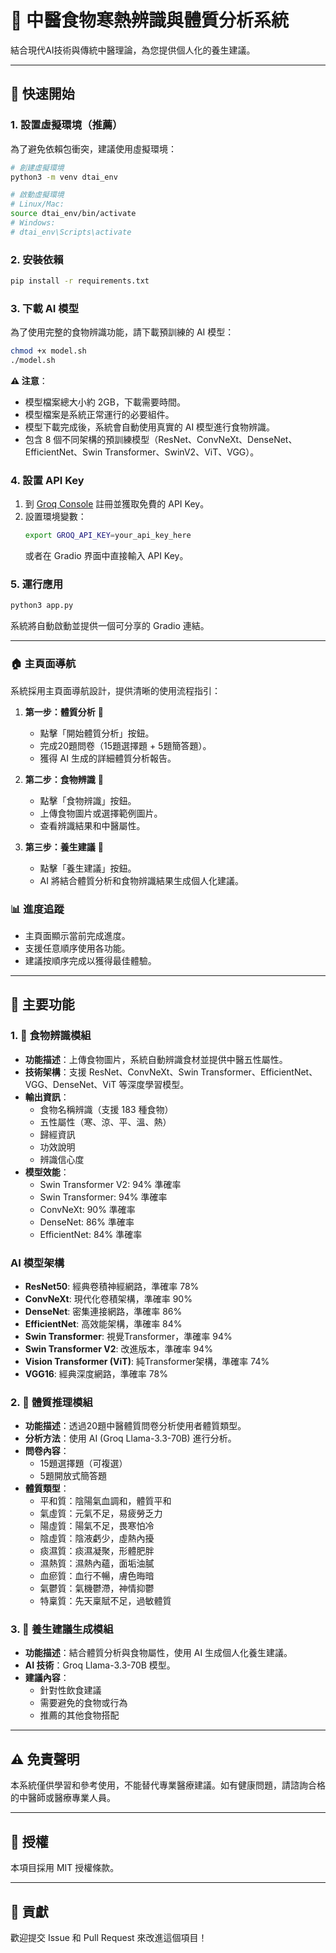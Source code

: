 # 🏥 中醫食物寒熱辨識與體質分析系統

結合現代AI技術與傳統中醫理論，為您提供個人化的養生建議。

---

## 🚀 快速開始

### 1. 設置虛擬環境（推薦）
為了避免依賴包衝突，建議使用虛擬環境：

```bash
# 創建虛擬環境
python3 -m venv dtai_env

# 啟動虛擬環境
# Linux/Mac:
source dtai_env/bin/activate
# Windows:
# dtai_env\Scripts\activate
```

### 2. 安裝依賴
```bash
pip install -r requirements.txt
```

### 3. 下載 AI 模型
為了使用完整的食物辨識功能，請下載預訓練的 AI 模型：

```bash
chmod +x model.sh
./model.sh
```

**⚠️ 注意**：
- 模型檔案總大小約 2GB，下載需要時間。
- 模型檔案是系統正常運行的必要組件。
- 模型下載完成後，系統會自動使用真實的 AI 模型進行食物辨識。
- 包含 8 個不同架構的預訓練模型（ResNet、ConvNeXt、DenseNet、EfficientNet、Swin Transformer、SwinV2、ViT、VGG）。

### 4. 設置 API Key
1. 到 [Groq Console](https://console.groq.com/) 註冊並獲取免費的 API Key。
2. 設置環境變數：
   ```bash
   export GROQ_API_KEY=your_api_key_here
   ```
   或者在 Gradio 界面中直接輸入 API Key。

### 5. 運行應用
```bash
python3 app.py
```

系統將自動啟動並提供一個可分享的 Gradio 連結。

---

### 🏠 主頁面導航

系統採用主頁面導航設計，提供清晰的使用流程指引：

1.  **第一步：體質分析** 🏥
    *   點擊「開始體質分析」按鈕。
    *   完成20題問卷（15題選擇題 + 5題簡答題）。
    *   獲得 AI 生成的詳細體質分析報告。

2.  **第二步：食物辨識** 🍎
    *   點擊「食物辨識」按鈕。
    *   上傳食物圖片或選擇範例圖片。
    *   查看辨識結果和中醫屬性。

3.  **第三步：養生建議** 🌿
    *   點擊「養生建議」按鈕。
    *   AI 將結合體質分析和食物辨識結果生成個人化建議。

### 📊 進度追蹤

*   主頁面顯示當前完成進度。
*   支援任意順序使用各功能。
*   建議按順序完成以獲得最佳體驗。

---

## 🌟 主要功能

### 1. 🍎 食物辨識模組

*   **功能描述**：上傳食物圖片，系統自動辨識食材並提供中醫五性屬性。
*   **技術架構**：支援 ResNet、ConvNeXt、Swin Transformer、EfficientNet、VGG、DenseNet、ViT 等深度學習模型。
*   **輸出資訊**：
    *   食物名稱辨識（支援 183 種食物）
    *   五性屬性（寒、涼、平、溫、熱）
    *   歸經資訊
    *   功效說明
    *   辨識信心度
*   **模型效能**：
    *   Swin Transformer V2: 94% 準確率
    *   Swin Transformer: 94% 準確率
    *   ConvNeXt: 90% 準確率
    *   DenseNet: 86% 準確率
    *   EfficientNet: 84% 準確率

### AI 模型架構
*   **ResNet50**: 經典卷積神經網路，準確率 78%
*   **ConvNeXt**: 現代化卷積架構，準確率 90%
*   **DenseNet**: 密集連接網路，準確率 86%
*   **EfficientNet**: 高效能架構，準確率 84%
*   **Swin Transformer**: 視覺Transformer，準確率 94%
*   **Swin Transformer V2**: 改進版本，準確率 94%
*   **Vision Transformer (ViT)**: 純Transformer架構，準確率 74%
*   **VGG16**: 經典深度網路，準確率 78%

### 2. 🏥 體質推理模組

*   **功能描述**：透過20題中醫體質問卷分析使用者體質類型。
*   **分析方法**：使用 AI (Groq Llama-3.3-70B) 進行分析。
*   **問卷內容**：
    *   15題選擇題（可複選）
    *   5題開放式簡答題
*   **體質類型**：
    *   平和質：陰陽氣血調和，體質平和
    *   氣虛質：元氣不足，易疲勞乏力
    *   陽虛質：陽氣不足，畏寒怕冷
    *   陰虛質：陰液虧少，虛熱內擾
    *   痰濕質：痰濕凝聚，形體肥胖
    *   濕熱質：濕熱內蘊，面垢油膩
    *   血瘀質：血行不暢，膚色晦暗
    *   氣鬱質：氣機鬱滯，神情抑鬱
    *   特稟質：先天稟賦不足，過敏體質

### 3. 🌿 養生建議生成模組

*   **功能描述**：結合體質分析與食物屬性，使用 AI 生成個人化養生建議。
*   **AI 技術**：Groq Llama-3.3-70B 模型。
*   **建議內容**：
    *   針對性飲食建議
    *   需要避免的食物或行為
    *   推薦的其他食物搭配
---

## ⚠️ 免責聲明

本系統僅供學習和參考使用，不能替代專業醫療建議。如有健康問題，請諮詢合格的中醫師或醫療專業人員。

---

## 📄 授權

本項目採用 MIT 授權條款。

---

## 🤝 貢獻

歡迎提交 Issue 和 Pull Request 來改進這個項目！